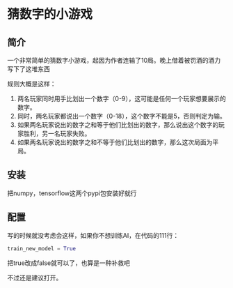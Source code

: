 # 猜数字的小游戏

## 简介

一个非常简单的猜数字小游戏，起因为作者连输了10局。晚上借着被罚酒的酒力写下了这堆东西

规则大概是这样：

1. 两名玩家同时用手比划出一个数字（0-9），这可能是任何一个玩家想要展示的数字。
2. 同时，两名玩家都说出一个数字（0-18），这个数字不能是5，否则判定为输。
3. 如果两名玩家说出的数字之和等于他们比划出的数字，那么说出这个数字的玩家胜利，另一名玩家失败。
4. 如果两名玩家说出的数字之和不等于他们比划出的数字，那么这次局面为平局。

## 安装

把numpy，tensorflow这两个pypi包安装好就行

## 配置

写的时候就没考虑会这样，如果你不想训练AI，在代码的111行：

```python
train_new_model = True
```

把true改成false就可以了，也算是一种补救吧

不过还是建议打开。